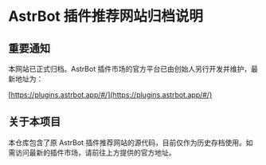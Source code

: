 # AstrBot 插件推荐网站归档说明

## 重要通知

本网站已正式归档。AstrBot 插件市场的官方平台已由创始人另行开发并维护，最新地址为：

[https://plugins.astrbot.app/#/](https://plugins.astrbot.app/#/)

## 关于本项目

本仓库包含了原 AstrBot 插件推荐网站的源代码，目前仅作为历史存档使用。如需访问最新的插件市场，请前往上方提供的官方地址。